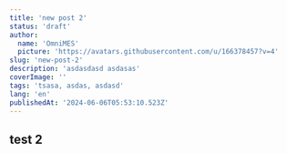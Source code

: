 ```yaml
---
title: 'new post 2'
status: 'draft'
author:
  name: 'OmniMES'
  picture: 'https://avatars.githubusercontent.com/u/166378457?v=4'
slug: 'new-post-2'
description: 'asdasdasd asdasas'
coverImage: ''
tags: 'tsasa, asdas, asdasd'
lang: 'en'
publishedAt: '2024-06-06T05:53:10.523Z'
---
```


## test 2
